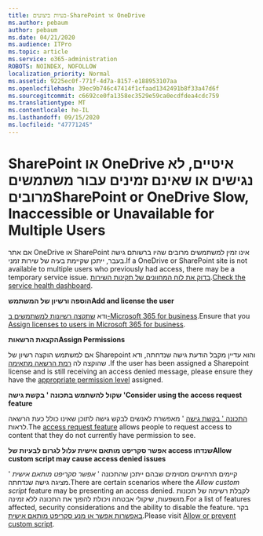 ```yaml
---
title: בעיות ביצועים-SharePoint או OneDrive
ms.author: pebaum
author: pebaum
ms.date: 04/21/2020
ms.audience: ITPro
ms.topic: article
ms.service: o365-administration
ROBOTS: NOINDEX, NOFOLLOW
localization_priority: Normal
ms.assetid: 9225ec0f-771f-4d7a-8157-e188953107aa
ms.openlocfilehash: 39ec9b746c47414f1cfaad1342491b8f33a47d6f
ms.sourcegitcommit: c6692ce0fa1358ec3529e59ca0ecdfdea4cdc759
ms.translationtype: MT
ms.contentlocale: he-IL
ms.lasthandoff: 09/15/2020
ms.locfileid: "47771245"
---
```

# <a name="sharepoint-or-onedrive-slow-inaccessible-or-unavailable-for-multiple-users"></a><span data-ttu-id="1009d-102">SharePoint או OneDrive איטיים, לא נגישים או שאינם זמינים עבור משתמשים מרובים</span><span class="sxs-lookup"><span data-stu-id="1009d-102">SharePoint or OneDrive Slow, Inaccessible or Unavailable for Multiple Users</span></span>

<span data-ttu-id="1009d-103">אם אתר OneDrive או SharePoint אינו זמין למשתמשים מרובים שהיו ברשותם גישה בעבר, ייתכן שקיימת בעיה של שירות זמני.</span><span class="sxs-lookup"><span data-stu-id="1009d-103">If a OneDrive or SharePoint site is not available to multiple users who previously had access, there may be a temporary service issue.</span></span> <span data-ttu-id="1009d-104">[בדוק את לוח המחוונים של תקינות השירות](https://portal.office.com/adminportal/home#/servicehealth).</span><span class="sxs-lookup"><span data-stu-id="1009d-104">[Check the service health dashboard](https://portal.office.com/adminportal/home#/servicehealth).</span></span>

<span data-ttu-id="1009d-105">**הוספה ורשיון של המשתמש**</span><span class="sxs-lookup"><span data-stu-id="1009d-105">**Add and license the user**</span></span>

<span data-ttu-id="1009d-106">ודא [שתקצה רשיונות למשתמשים ב-Microsoft 365 for business](https://docs.microsoft.com/microsoft-365/admin/add-users/add-users).</span><span class="sxs-lookup"><span data-stu-id="1009d-106">Ensure that you [Assign licenses to users in Microsoft 365 for business](https://docs.microsoft.com/microsoft-365/admin/add-users/add-users).</span></span>


<span data-ttu-id="1009d-107">**הקצאת הרשאות**</span><span class="sxs-lookup"><span data-stu-id="1009d-107">**Assign Permissions**</span></span>

<span data-ttu-id="1009d-108">אם למשתמש הוקצה רשיון של Sharepoint והוא עדיין מקבל הודעת גישה שנדחתה, ודא שהוקצה לה [רמת הרשאה מתאימה](https://docs.microsoft.com/sharepoint/understanding-permission-levels) .</span><span class="sxs-lookup"><span data-stu-id="1009d-108">If the user has been assigned a Sharepoint license and is still receiving an access denied message, please ensure they have the [appropriate permission level](https://docs.microsoft.com/sharepoint/understanding-permission-levels) assigned.</span></span>

<span data-ttu-id="1009d-109">**שקול להשתמש בתכונה ' בקשת גישה '**</span><span class="sxs-lookup"><span data-stu-id="1009d-109">**Consider using the access request feature**</span></span>

<span data-ttu-id="1009d-110">[התכונה ' בקשת גישה](https://support.office.com/article/Set-up-and-manage-access-requests-94B26E0B-2822-49D4-929A-8455698654B3) ' מאפשרת לאנשים לבקש גישה לתוכן שאינו כולל כעת הרשאה לראות.</span><span class="sxs-lookup"><span data-stu-id="1009d-110">The [access request feature](https://support.office.com/article/Set-up-and-manage-access-requests-94B26E0B-2822-49D4-929A-8455698654B3) allows people to request access to content that they do not currently have permission to see.</span></span>

<span data-ttu-id="1009d-111">**אפשר סקריפט מותאם אישית עלול לגרום לבעיות של access שנדחו**</span><span class="sxs-lookup"><span data-stu-id="1009d-111">**Allow custom script may cause access denied issues**</span></span>

<span data-ttu-id="1009d-112">קיימים תרחישים מסוימים שבהם ייתכן שהתכונה ' *אפשר סקריפט מותאם אישית* ' מציגה גישה שנדחתה.</span><span class="sxs-lookup"><span data-stu-id="1009d-112">There are certain scenarios where the *Allow custom script* feature may be presenting an access denied.</span></span> <span data-ttu-id="1009d-113">לקבלת רשימה של תכונות מושפעות, שיקולי אבטחה ויכולת להפוך את התכונה ללא זמינה.</span><span class="sxs-lookup"><span data-stu-id="1009d-113">For a list of features affected, security considerations and the ability to disable the feature.</span></span> <span data-ttu-id="1009d-114">בקר [באפשרות אפשר או מנע סקריפט מותאם אישית](https://docs.microsoft.com/sharepoint/allow-or-prevent-custom-script).</span><span class="sxs-lookup"><span data-stu-id="1009d-114">Please visit [Allow or prevent custom script](https://docs.microsoft.com/sharepoint/allow-or-prevent-custom-script).</span></span>

